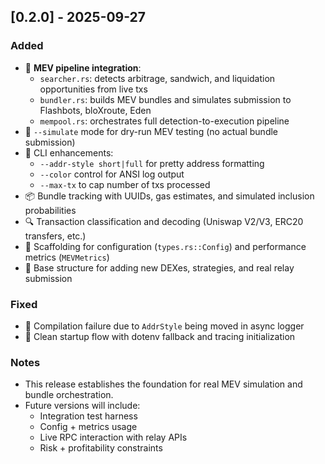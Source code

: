 ## [0.2.0] - 2025-09-27

### Added
- 🚀 **MEV pipeline integration**:
  - `searcher.rs`: detects arbitrage, sandwich, and liquidation opportunities from live txs
  - `bundler.rs`: builds MEV bundles and simulates submission to Flashbots, bloXroute, Eden
  - `mempool.rs`: orchestrates full detection-to-execution pipeline
- 🧪 `--simulate` mode for dry-run MEV testing (no actual bundle submission)
- 🎨 CLI enhancements:
  - `--addr-style short|full` for pretty address formatting
  - `--color` control for ANSI log output
  - `--max-tx` to cap number of txs processed
- 📦 Bundle tracking with UUIDs, gas estimates, and simulated inclusion probabilities
- 🔍 Transaction classification and decoding (Uniswap V2/V3, ERC20 transfers, etc.)
- 🧰 Scaffolding for configuration (`types.rs::Config`) and performance metrics (`MEVMetrics`)
- 🧱 Base structure for adding new DEXes, strategies, and real relay submission

### Fixed
- 🐛 Compilation failure due to `AddrStyle` being moved in async logger
- 🧼 Clean startup flow with dotenv fallback and tracing initialization

### Notes
- This release establishes the foundation for real MEV simulation and bundle orchestration.
- Future versions will include:
  - Integration test harness
  - Config + metrics usage
  - Live RPC interaction with relay APIs
  - Risk + profitability constraints
